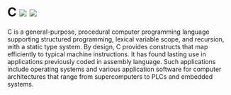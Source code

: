# C     ![](https://img.shields.io/static/v1?label=Phase&message=In%20Development&color=blueviolet&style=flat&logo=appveyor)   ![](https://img.shields.io/static/v1?label=License&message=MIT&color=blueviolet&style=flat&logo=appveyor)

C  is a general-purpose, procedural computer programming language supporting structured programming, lexical variable scope, and recursion, with a static type system. By design, C provides constructs that map efficiently to typical machine instructions. It has found lasting use in applications previously coded in assembly language. Such applications include operating systems and various application software for computer architectures that range from supercomputers to PLCs and embedded systems.

